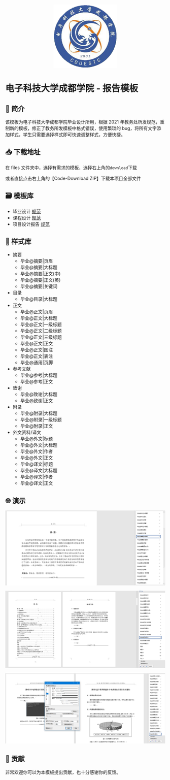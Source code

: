 <p align="center">
  <img width="200" src="demo/logo.png">
</p>

# 电子科技大学成都学院 - 报告模板

## 🌱 简介

该模板为电子科技大学成都学院毕业设计所用，根据 2021 年教务处所发规范，重制新的模板，修正了教务所发模板中格式错误，使用繁琐的 bug，将所有文字添加样式，学生只需要选择样式即可快速调整样式，方便快捷。

## 📥 下载地址

在 files 文件夹中，选择有需求的模板，选择右上角的`download`下载

或者直接点击右上角的【Code-Download ZIP】下载本项目全部文件

## 🗃️ 模板库

- 毕业设计 [规范](files/毕业设计+课程设计/毕业论文格式规范.md)
- 课程设计 [规范](files/毕业设计+课程设计/课程设计格式规范.md)
- 项目设计报告 [规范](files/项目设计报告/项目设计报告格式规范.md)

## 🎨 样式库

- 摘要
  - 毕业@摘要|页眉
  - 毕业@摘要|大标题
  - 毕业@摘要|正文(中)
  - 毕业@摘要|正文(英)
  - 毕业@摘要|关键词
- 目录
  - 毕业@目录|大标题
- 正文
  - 毕业@正文|页眉
  - 毕业@正文|大标题
  - 毕业@正文|一级标题
  - 毕业@正文|二级标题
  - 毕业@正文|三级标题
  - 毕业@正文|正文
  - 毕业@正文|图注
  - 毕业@正文|表注
  - 毕业@通用|页脚
- 参考文献
  - 毕业@参考|大标题
  - 毕业@参考|正文
- 致谢
  - 毕业@致谢|大标题
  - 毕业@致谢|正文
- 附录
  - 毕业@附录|大标题
  - 毕业@附录|一级标题
  - 毕业@附录|正文
- 外文资料/译文
  - 毕业@外文|标题
  - 毕业@外文|大标题
  - 毕业@外文|作者
  - 毕业@外文|正文
  - 毕业@译文|标题
  - 毕业@译文|大标题
  - 毕业@译文|作者
  - 毕业@译文|正文

## 🌐 演示

![image-20210514105618137](demo/image-20210514105618137.png)

![image-20210514110534954](demo/image-20210514110534954.png)

![image-20210514134941352](demo/image-20210514134941352.png)

## 🔨 贡献

非常欢迎你可以为本模板提出贡献，也十分感谢你的反馈。
